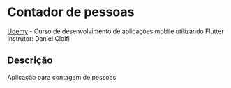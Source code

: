 # Contador de pessoas  
[Udemy](https://www.udemy.com/course/curso-completo-flutter-app-android-ios/) - Curso de desenvolvimento de aplicações mobile utilizando Flutter  
Instrutor: Daniel Ciolfi  


## Descrição  
Aplicação para contagem de pessoas.